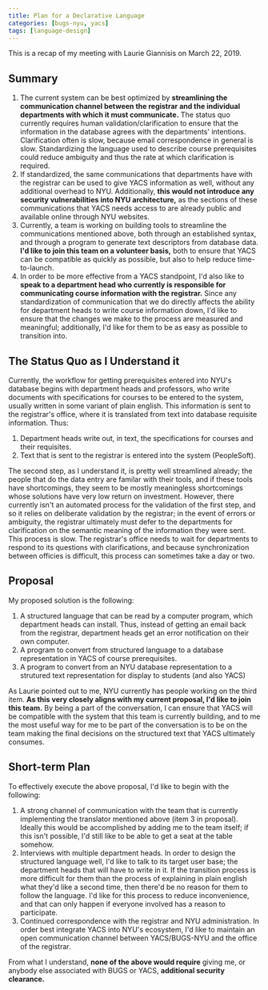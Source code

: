 ```yaml
---
title: Plan for a Declarative Language
categories: [bugs-nyu, yacs]
tags: [language-design]
---
```

This is a recap of my meeting with Laurie Giannisis on March 22, 2019.

## Summary
1. The current system can be best optimized by **streamlining the communication
   channel between the registrar and the individual departments with which it must
   communicate.** The status quo currently requires human validation/clarification to ensure that the
   information in the database agrees with the departments' intentions. Clarification
   often is slow, because email correspondence in general is slow. Standardizing
   the language used to describe course prerequisites could reduce ambiguity and
   thus the rate at which clarification is required.
2. If standardized, the same communications that departments have with the registrar
   can be used to give YACS information as well, without any additional overhead to NYU.
   Additionally, **this would not introduce any security vulnerabilities into NYU
   architecture,** as the sections of these communications that YACS needs access
   to are already public and available online through NYU websites.
3. Currently, a team is working on building tools to streamline the communications
   mentioned above, both through an established syntax, and through a program
   to generate text descriptors from database data. **I'd like to join this team
   on a volunteer basis,** both to ensure that YACS can be compatible
   as quickly as possible, but also to help reduce time-to-launch.
4. In order to be more effective from a YACS standpoint, I'd also like to **speak
   to a department head who currently is responsible for communicating course information
   with the registrar.** Since any standardization of communication that we do
   directly affects the ability for department heads to write course information down,
   I'd like to ensure that the changes we make to the process are measured and meaningful;
   additionally, I'd like for them to be as easy as possible to transition into.

## The Status Quo as I Understand it
Currently, the workflow for getting prerequisites entered into NYU's database begins
with department heads and professors, who write documents with specifications for
courses to be entered to the system, usually written in some variant of plain english.
This information is sent to the registrar's office, where it is translated from
text into database requisite information. Thus:

1. Department heads write out, in text, the specifications for courses and their requisites.
2. Text that is sent to the registrar is entered into the system (PeopleSoft).

The second step, as I understand it, is pretty well streamlined already; the people
that do the data entry are familar with their tools, and if these tools have shortcomings,
they seem to be mostly meaningless shortcomings whose solutions have very low return on investment.
However, there currently isn't an automated process for the validation of the
first step, and so it relies on deliberate validation by the registrar; in the event
of errors or ambiguity, the registrar ultimately must defer to the departments for clarification
on the semantic meaning of the information they were sent. This process is slow.
The registrar's office needs to wait for departments to respond to its questions
with clarifications, and because synchronization between officies is difficult,
this process can sometimes take a day or two.

## Proposal
My proposed solution is the following:

1. A structured language that can be read by a computer program,
   which department heads can install. Thus, instead of getting an email back
   from the registrar, department heads get an error notification on their own
   computer.
2. A program to convert from structured language to a database representation in
   YACS of course prerequisites.
3. A program to convert from an NYU database representation to a strutured text
   representation for display to students (and also YACS)

As Laurie pointed out to me, NYU currently has people working on the third item.
**As this very closely aligns with my current proposal, I'd like to join this team.**
By being a part of the conversation, I can ensure that YACS will be compatible with
the system that this team is currently building, and to me the most useful way
for me to be part of the conversation is to be on the team making the final
decisions on the structured text that YACS ultimately consumes.

## Short-term Plan
To effectively execute the above proposal, I'd like to begin with the following:

1. A strong channel of communication with the team that is currently implementing
   the translator mentioned above (item 3 in proposal). Ideally this would be
   accomplished by adding me to the team itself; if this isn't possible, I'd still
   like to be able to get a seat at the table somehow.
2. Interviews with multiple department heads. In order to design the structured
   language well, I'd like to talk to its target user base; the department heads
   that will have to write in it. If the transition process is more difficult for
   them than the process of explaining in plain english what they'd like a second
   time, then there'd be no reason for them to follow the language. I'd like for
   this process to reduce inconvenience, and that can only happen if everyone involved
   has a reason to participate.
3. Continued correspondence with the registrar and NYU administration. In order
   best integrate YACS into NYU's ecosystem, I'd like to maintain an open communication
   channel between YACS/BUGS-NYU and the office of the registrar.

From what I understand, **none of the above would require** giving me, or anybody else
associated with BUGS or YACS, **additional security clearance.**

